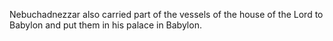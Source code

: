 Nebuchadnezzar also carried part of the vessels of the house of the Lord to Babylon and put them in his palace in Babylon.
